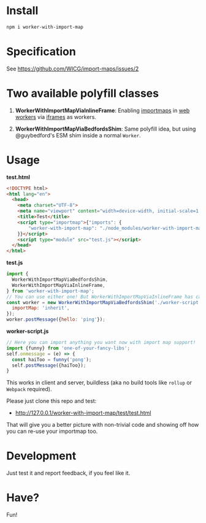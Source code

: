 # Install

```sh
npm i worker-with-import-map
```

# Specification

See https://github.com/WICG/import-maps/issues/2

# Two available polyfill classes

1) **WorkerWithImportMapViaInlineFrame**: Enabling [importmaps](https://developer.mozilla.org/en-US/docs/Web/HTML/Element/script/type/importmap) in [web workers](https://developer.mozilla.org/en-US/docs/Web/API/Web_Workers_API) via [iframes](https://developer.mozilla.org/en-US/docs/Web/HTML/Element/iframe) as workers.

2) **WorkerWithImportMapViaBedfordsShim**: Same polyfill idea, but using @guybedford's ESM shim inside a normal `Worker`.

# Usage

**test.html**

```html
<!DOCTYPE html>
<html lang="en">
  <head>
    <meta charset="UTF-8">
    <meta name="viewport" content="width=device-width, initial-scale=1.0">
    <title>Test</title>
    <script type="importmap">{"imports": {
        "worker-with-import-map": "./node_modules/worker-with-import-map/src/index.js"
    }}</script>
    <script type="module" src="test.js"></script>
  </head>
</html>
```

**test.js**

```js
import {
  WorkerWithImportMapViaBedfordsShim,
  WorkerWithImportMapViaInlineFrame,
} from 'worker-with-import-map';
// You can use either one! But WorkerWithImportMapViaInlineFrame has caching issues.
const worker = new WorkerWithImportMapViaBedfordsShim('./worker-script.js', {
  importMap: 'inherit',
});
worker.postMessage({hello: 'ping'});
```

**worker-script.js**

```js
// Here you can import anything you want now with import map support!
import {funny} from 'one-of-your-fancy-libs';
self.onmessage = (e) => {
  const haiToo = funny('pong');
  self.postMessage({haiToo});
}
```

This works in client and server, buildless (aka no build tools like `rollup` or `Webpack` required).

Please just clone this repo and test:

 - http://127.0.0.1/worker-with-import-map/test/test.html

That will give you a better picture with non-trivial code and showing off how you can re-use your importmap too.

# Development

Just test it and report feedback, if you feel like it.

# Have?

Fun!
